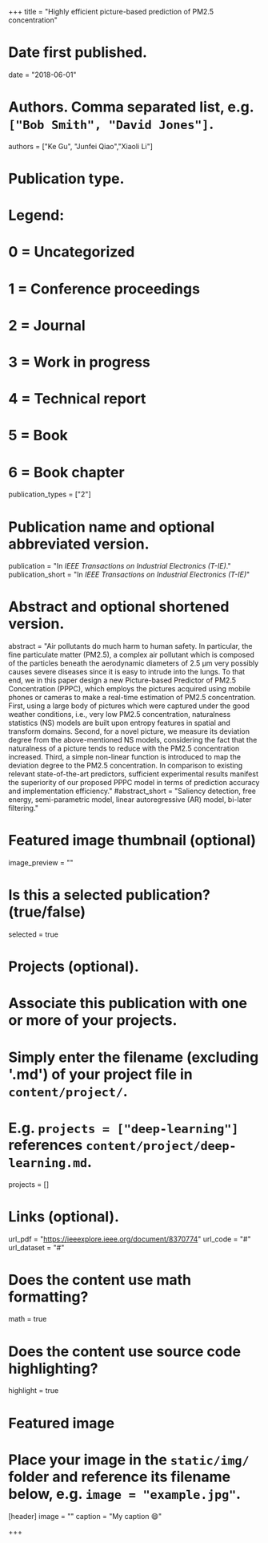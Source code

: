 +++
title = "Highly efficient picture-based prediction of PM2.5 concentration"

# Date first published.
date = "2018-06-01"

# Authors. Comma separated list, e.g. `["Bob Smith", "David Jones"]`.
authors = ["Ke Gu", "Junfei Qiao","Xiaoli Li"]
# Publication type.
# Legend:
# 0 = Uncategorized
# 1 = Conference proceedings
# 2 = Journal
# 3 = Work in progress
# 4 = Technical report
# 5 = Book
# 6 = Book chapter
publication_types = ["2"]

# Publication name and optional abbreviated version.
publication = "In *IEEE Transactions on Industrial Electronics (T-IE)*."
publication_short = "In *IEEE Transactions on Industrial Electronics (T-IE)*"

# Abstract and optional shortened version.
abstract = "Air pollutants do much harm to human safety. In particular, the fine particulate matter (PM2.5), a complex air pollutant which is composed of the particles beneath the aerodynamic diameters of 2.5 μm very possibly causes severe diseases since it is easy to intrude into the lungs. To that end, we in this paper design a new Picture-based Predictor of PM2.5 Concentration (PPPC), which employs the pictures acquired using mobile phones or cameras to make a real-time estimation of PM2.5 concentration. First, using a large body of pictures which were captured under the good weather conditions, i.e., very low PM2.5 concentration, naturalness statistics (NS) models are built upon entropy features in spatial and transform domains. Second, for a novel picture, we measure its deviation degree from the above-mentioned NS models, considering the fact that the naturalness of a picture tends to reduce with the PM2.5 concentration increased. Third, a simple non-linear function is introduced to map the deviation degree to the PM2.5 concentration. In comparison to existing relevant state-of-the-art predictors, sufficient experimental results manifest the superiority of our proposed PPPC model in terms of prediction accuracy and implementation efficiency."
#abstract_short = "Saliency detection, free energy, semi-parametric model, linear autoregressive (AR) model, bi-later filtering."

# Featured image thumbnail (optional)
image_preview = ""

# Is this a selected publication? (true/false)
selected = true

# Projects (optional).
#   Associate this publication with one or more of your projects.
#   Simply enter the filename (excluding '.md') of your project file in `content/project/`.
#   E.g. `projects = ["deep-learning"]` references `content/project/deep-learning.md`.
projects = []

# Links (optional).
url_pdf = "https://ieeexplore.ieee.org/document/8370774"
url_code = "#"
url_dataset = "#"




# Does the content use math formatting?
math = true

# Does the content use source code highlighting?
highlight = true

# Featured image
# Place your image in the `static/img/` folder and reference its filename below, e.g. `image = "example.jpg"`.
[header]
image = ""
caption = "My caption 😄"

+++
